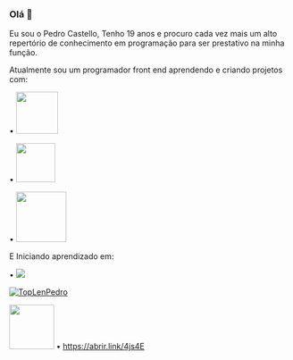 ### Olá 👋

Eu sou o Pedro Castello, Tenho 19 anos e procuro cada vez mais um alto repertório de conhecimento em programação para 
ser prestativo na minha função.

Atualmente sou um programador front end aprendendo e criando projetos com:

  • <img width="75" src="https://img.shields.io/badge/HTML5-E34F26?style=for-the-badge&logo=html5&logoColor=white">
  
  • <img width="70" src="https://img.shields.io/badge/CSS3-1572B6?style=for-the-badge&logo=css3&logoColor=white">

  • <img width="90" src="https://img.shields.io/badge/JavaScript-F7DF1E?style=for-the-badge&logo=javascript&logoColor=black">

E Iniciando aprendizado em: 
  
  • <img hight="60" src="https://img.shields.io/badge/React-20232A?style=for-the-badge&logo=react&logoColor=61DAFB">

  [![TopLenPedro](https://github-readme-stats.vercel.app/api/top-langs/?username=PedroCastello)](https://github.com/anuraghazra/github-readme-stats)

  <img width="80" src="https://img.shields.io/badge/LinkedIn-0077B5?style=for-the-badge&logo=linkedin&logoColor=white">  • https://abrir.link/4js4E 

